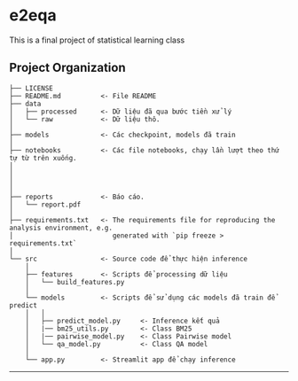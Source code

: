 e2eqa
==============================

This is a final project of statistical learning class

Project Organization
------------

    ├── LICENSE
    ├── README.md          <- File README
    ├── data
    │   ├── processed      <- Dữ liệu đã qua bước tiền xử lý
    │   └── raw            <- Dữ liệu thô.
    │
    ├── models             <- Các checkpoint, models đã train
    │
    ├── notebooks          <- Các file notebooks, chạy lần lượt theo thứ tự từ trên xuống.
    │                         
    │                         
    │
    │
    ├── reports            <- Báo cáo.
    │   └── report.pdf     
    │
    ├── requirements.txt   <- The requirements file for reproducing the analysis environment, e.g.
    │                         generated with `pip freeze > requirements.txt`
    │
    └── src                <- Source code để thực hiện inference
        │
        ├── features       <- Scripts để processing dữ liệu
        │   └── build_features.py
        │
        └── models         <- Scripts để sử dụng các models đã train để predict
        │   │             
        │   ├── predict_model.py     <- Inference kết quả
        │   |── bm25_utils.py        <- Class BM25    
        │   |── pairwise_model.py    <- Class Pairwise model
        │   └── qa_model.py          <- Class QA model
        │
        └── app.py         <- Streamlit app để chạy inference

--------
